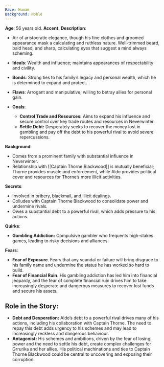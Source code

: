```yaml
---
Race: Human
Background: Noble
---
```

**Age**: 56 years old.
**Accent**: 
**Description**:
* Air of aristocratic elegance, though his fine clothes and groomed appearance mask a calculating and ruthless nature. Well-trimmed beard, bald head, and sharp, calculating eyes that suggest a mind always scheming.

* **Ideals**: Wealth and influence; maintains appearances of respectability and civility.
* **Bonds**: Strong ties to his family’s legacy and personal wealth, which he is determined to expand and protect.
* **Flaws**: Arrogant and manipulative; willing to betray allies for personal gain.
* **Goals**:
	- **Control Trade and Resources:** Aims to expand his influence and secure control over key trade routes and resources in Neverwinter.
	- **Settle Debt:** Desperately seeks to recover the money lost in gambling and pay off the debt to his powerful rival to avoid severe repercussions.

**Background**:
* Comes from a prominent family with substantial influence in Neverwinter.
* Relationship with [[Captain Thorne Blackwood]] is mutually beneficial; Thorne provides muscle and enforcement, while Aldo provides political cover and resources for Thorne’s more illicit activities.

**Secrets**:
- Involved in bribery, blackmail, and illicit dealings.
- Colludes with Captain Thorne Blackwood to consolidate power and undermine rivals.
- Owes a substantial debt to a powerful rival, which adds pressure to his actions.

**Quirks**:
* **Gambling Addiction:** Compulsive gambler who frequents high-stakes games, leading to risky decisions and alliances.

**Fears**:
* **Fear of Exposure**. Fears that any scandal or failure will bring disgrace to his family name and undermine the status he has worked so hard to build.
* **Fear of Financial Ruin**. His gambling addiction has led him into financial jeopardy, and the fear of complete financial ruin drives him to take increasingly desperate and dangerous measures to recover lost funds and secure his assets.
## Role in the Story:
- **Debt and Desperation:** Aldo’s debt to a powerful rival drives many of his actions, including his collaboration with Captain Thorne. The need to repay this debt adds urgency to his schemes and may lead to increasingly reckless and dangerous behaviour.
- **Antagonist:** His schemes and ambitions, driven by the fear of losing power and the need to settle his debt, create complex challenges for Grrurika and her allies. His political machinations and ties to Captain Thorne Blackwood could be central to uncovering and exposing their corruption.
